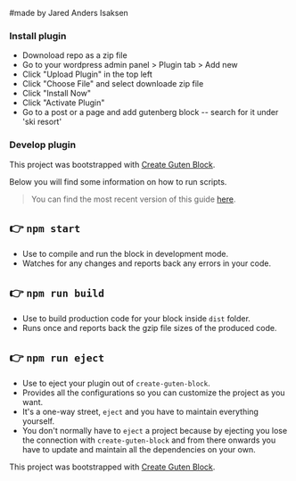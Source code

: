#made by Jared Anders Isaksen

### Install plugin

- Downoload repo as a zip file
- Go to your wordpress admin panel > Plugin tab > Add new
- Click "Upload Plugin" in the top left
- Click "Choose File" and select downloade zip file
- Click "Install Now"
- Click "Activate Plugin"
- Go to a post or a page and add gutenberg block 
-- search for it under 'ski resort'

### Develop plugin


This project was bootstrapped with [Create Guten Block](https://github.com/ahmadawais/create-guten-block).

Below you will find some information on how to run scripts.

>You can find the most recent version of this guide [here](https://github.com/ahmadawais/create-guten-block).

## 👉  `npm start`
- Use to compile and run the block in development mode.
- Watches for any changes and reports back any errors in your code.

## 👉  `npm run build`
- Use to build production code for your block inside `dist` folder.
- Runs once and reports back the gzip file sizes of the produced code.

## 👉  `npm run eject`
- Use to eject your plugin out of `create-guten-block`.
- Provides all the configurations so you can customize the project as you want.
- It's a one-way street, `eject` and you have to maintain everything yourself.
- You don't normally have to `eject` a project because by ejecting you lose the connection with `create-guten-block` and from there onwards you have to update and maintain all the dependencies on your own.

This project was bootstrapped with [Create Guten Block](https://github.com/ahmadawais/create-guten-block).